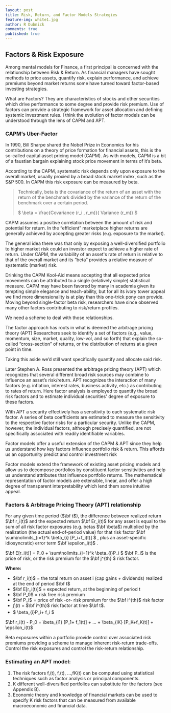 ```yaml
---
layout: post 
title: Risk, Return, and Factor Models Strategies
feature-img: white1.jpg
author: R Dubnick
comments: true
published: true
---
```

## Factors & Risk Exposure

Among mental models for Finance, a first principal is concerned with the relationship between Risk & Return.   As financial managers have sought methods to price assets, quantify risk, explain performance, and achieve premiums beyond market returns some have turned toward factor-based investing strategies.

What are Factors?   They are characteristics of stocks and other securities which drive performance to some degree and provide risk premium.   Use of factors can provide a strategic framework for asset allocation and defining systemic investment rules.    I think the evolution of factor models can be understood through the lens of CAPM and APT.

### CAPM’s Uber-Factor

In 1990, Bill Sharpe shared the Nobel Prize in Economics for his contributions on a theory of price formation for financial assets, this is the so-called capital asset pricing model (CAPM).   As with models, CAPM  is a bit of a faustian bargain explaining stock price movement in terms of it’s beta.  

According to the CAPM, systematic risk depends only upon exposure to the overall market, usually proxied by a broad stock market index, such as the S&P 500.  In CAPM this risk exposure can be measured by beta.    

> Technically, beta is the covariance of the return of an asset with the return of the benchmark divided by the variance of the return of the benchmark over a certain period.
> 
> $ \beta = \frac{Covariance (r_i , r_m)}{ Variance (r_m)} $ 

CAPM assumes a positive correlation between the amount of risk and potential for return.    In the “efficient” marketplace higher returns are generally achieved by accepting greater risks (e.g. exposure to the market).     

The general idea there was that only by exposing a well-diversified portfolio to higher market risk could an investor expect to achieve a higher rate of return. Under CAPM, the variability of an asset's rate of return is relative to that of the overall market and its “beta” provides a relative measure of systematic (market) risk.  

Drinking the CAPM Kool-Aid means accepting that all expected price movements can be attributed to a single (relatively simple) statistical measure.   CAPM may have been favored by many in academia given its tempting simple elegance and teach-ability, but for all its ivory tower appeal  we find more dimensionality is at play than this one-trick pony can provide.   Moving beyond single-factor beta risk,  researchers have since observed many other factors contributing to risk/return profiles. 

We need a scheme to deal with those relationships.

The factor approach has roots in what is deemed the arbitrage pricing theory (APT) Researchers seek to identify a set of factors (e.g., value, momentum, size, market, quality, low-vol, and so forth) that explain the so-called “cross-section” of returns, or the distribution of returns at a given point in time.

Taking this aside we’d still want  specifically quantify and allocate said risk.   


 



Later Stephen A. Ross presented the arbitrage pricing theory (APT) which recognizes that several different broad risk sources may combine to influence an asset’s risk/return.   APT recognizes the interaction of many factors (e.g. inflation, interest rates, business activity, etc.) as contributing to rates of return.  Here factor analysis is employed to quantify the broad risk factors and to estimate individual securities' degree of exposure to these factors. 

With APT a security effectively has a sensitivity to each systematic risk factor. A series of beta coefficients are estimated to measure the sensitivity to the respective factor risks for a particular security.   Unlike the CAPM, however, the individual factors, although precisely quantified, are not specifically associated with readily identifiable variables. 

Factor models offer a useful extension of the CAPM & APT since they help us understand how key factors influence portfolio risk & return.   This affords us an opportunity predict and control investment risk 

Factor models extend the framework of existing asset pricing models and allow us to decompose portfolios by constituent factor sensitivities and help us understand attributes that influence portfolio returns.   The mathematical representation of factor models are extensible, linear, and offer a high degree of transparent interpretability which lend them some intuitive appeal.

### Factors & Arbitrage Pricing Theory (APT) relationship
For any given time period ($\bf t$), the difference between realized return $\bf r_i(t)$ and the expected return $\bf Er_i(t)$ for any asset is equal to the sum of all risk factor exposures (e.g. betas  $\bf \beta$) multiplied by the realization (the actual end-of-period value) for that risk factor $\bf \sum\nolimits_{i=1}^k \beta_{i} [P_i+f_i(t)] $ , plus an asset-specific idiosyncratic) error term $\bf \epsilon_i(t)$ .

 $\bf  E[r_i(t)] = P_0 + \sum\nolimits_{i=1}^k \beta_{i}P_i $ 
$\bf P_i$ is the price of risk, or the risk premium for the  $\bf j^{th} $ risk factor.  

**Where:**
-  $\bf r_i(t)$ = the total return on asset i (cap gains + dividends) realized at the end of period  $\bf t$
-   $\bf E[r_i(t)]$ = expected return, at the beginning of period t
- $\bf P_0$ = risk free risk premium 
- $\bf P_i$ = price of risk -or- risk premium for the $\bf i^{th}$ risk factor
- $f_i(t)$ = $\bf i^{th}$ risk factor at time $\bf t$.
-  $ \beta_{i}P_i+ f_i $ 


 $\bf r_i(t) - P_0 = \beta_{i1} [P_1+ f_1(t)] + ... + \beta_{iK} [P_K+f_K(t)] + \epsilon_i(t)$

Beta exposures within a portfolio provide control over associated risk premiums  providing a scheme to manage inherent risk-return trade-offs.   Control the risk exposures and control the risk-return relationship.

### Estimating an APT model: 
1. The risk factors f,(t), f,(t), ...,fK(t) can be computed using statistical techniques such as factor analysis or principal components. 
2. K different well-diversified portfolios can substitute for the factors (see Appendix B). 
3. Economic theory and knowledge of financial markets can be used to specify K risk factors that can be measured from available macroeconomic and financial data. 





<script type="text/x-mathjax-config">
MathJax.Hub.Config({tex2jax: {inlineMath:[['$','$']]}});
</script>
<script type="text/javascript" src="http://cdn.mathjax.org/mathjax/latest/
MathJax.js?config=TeX-AMS-MML_HTMLorMML"></script>